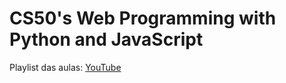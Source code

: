 # CS50's Web Programming with Python and JavaScript

Playlist das aulas:
<a href="https://www.youtube.com/playlist?list=PLp3HF8-IXYsSHdxJvYKv155Glvu1Z4gz6">YouTube</a>
